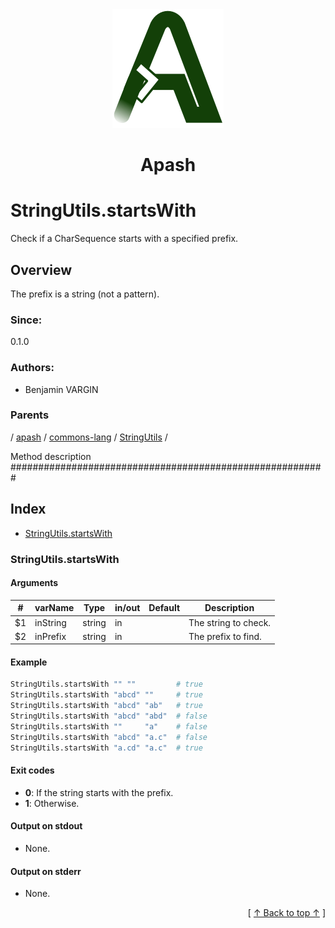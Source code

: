 
<div align='center' id='apash-top'>
  <a href='https://github.com/hastec-fr/apash'>
    <img alt='apash-logo' src='../../../../../../../assets/apash-logo.svg'/>
  </a>

  # Apash
</div>

# StringUtils.startsWith

Check if a CharSequence starts with a specified prefix.

## Overview

The prefix is a string (not a pattern).
### Since:
0.1.0

### Authors:
* Benjamin VARGIN

### Parents
<!-- apash.parentBegin -->
[](../../../../.md) / [apash](../../../apash.md) / [commons-lang](../../commons-lang.md) / [StringUtils](../StringUtils.md) / 
<!-- apash.parentEnd -->

Method description #########################################################

## Index

* [StringUtils.startsWith](#stringutilsstartswith)

### StringUtils.startsWith

#### Arguments
| #      | varName        | Type          | in/out   | Default    | Description                           |
|--------|----------------|---------------|----------|------------|---------------------------------------|
| $1     | inString       | string        | in       |            | The string to check.                  |
| $2     | inPrefix       | string        | in       |            | The prefix to find.                   |

#### Example

```bash
StringUtils.startsWith "" ""         # true
StringUtils.startsWith "abcd" ""     # true
StringUtils.startsWith "abcd" "ab"   # true
StringUtils.startsWith "abcd" "abd"  # false
StringUtils.startsWith ""     "a"    # false
StringUtils.startsWith "abcd" "a.c"  # false
StringUtils.startsWith "a.cd" "a.c"  # true
```

#### Exit codes

* **0**: If the string starts with the prefix.
* **1**: Otherwise.

#### Output on stdout

* None.

#### Output on stderr

* None.


  <div align='right'>[ <a href='#apash-top'>↑ Back to top ↑</a> ]</div>

